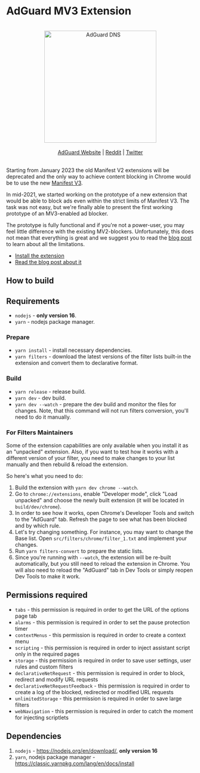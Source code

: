 # AdGuard MV3 Extension

<br/>
<div align="center">
    <img alt="AdGuard DNS" src="https://cdn.adtidy.org/website/images/adguard_main_logo.png" width="300px"/>
</div>
<br/>
<div align="center">
    <a href="https://adguard.com/">AdGuard Website</a> |
    <a href="https://reddit.com/r/Adguard">Reddit</a> |
    <a href="https://twitter.com/AdGuard">Twitter</a>
</div>
<br/>

Starting from January 2023 the old Manifest V2 extensions will be deprecated
and the only way to achieve content blocking in Chrome would be to use the new
[Manifest V3][v3timeline].

In mid-2021, we started working on the prototype of a new extension that would
be able to block ads even within the strict limits of Manifest V3. The task was
not easy, but we're finally able to present the first working prototype of an
MV3-enabled ad blocker.

The prototype is fully functional and if you're not a power-user, you may feel
little difference with the existing MV2-blockers. Unfortunately, this does not
mean that everything is great and we suggest you to read the [blog post][blog]
to learn about all the limitations.

* [Install the extension][install]
* [Read the blog post about it][blog]

[v3timeline]: https://developer.chrome.com/blog/mv2-transition/
[install]: https://agrd.io/adguard_mv3
[blog]: https://agrd.io/blogpost_mv3

## How to build

## Requirements

* `nodejs` - **only version 16**.
* `yarn` - nodejs package manager.

### Prepare

* `yarn install` - install necessary dependencies.
* `yarn filters` - download the latest versions of the filter lists built-in the
  extension and convert them to declarative format.

### Build

* `yarn release` - release build.
* `yarn dev` - dev build.
* `yarn dev --watch` - prepare the dev build and monitor the files for changes.
  Note, that this command will not run filters conversion, you'll need to do it
  manually.

### For Filters Maintainers

Some of the extension capabilities are only available when you install it as an
"unpacked" extension. Also, if you want to test how it works with a different
version of your filter, you need to make changes to your list manually and then
rebuild & reload the extension.

So here's what you need to do:
1. Build the extension with `yarn dev chrome --watch`.
2. Go to `chrome://extensions`, enable "Developer mode", click "Load unpacked"
   and choose the newly built extension (it will be located in
   `build/dev/chrome`).
3. In order to see how it works, open Chrome's Developer Tools and switch to the
   "AdGuard" tab. Refresh the page to see what has been blocked and by which
   rule.
4. Let's try changing something. For instance, you may want to change the Base
   list. Open `src/filters/chrome/filter_1.txt` and implement your changes.
5. Run `yarn filters-convert` to prepare the static lists.
6. Since you're running with `--watch`, the extension will be re-built
   automatically, but you still need to reload the extension in Chrome. You will
   also need to reload the "AdGuard" tab in Dev Tools or simply reopen Dev Tools
   to make it work.

## Permissions required
- `tabs`                          - this permission is required in order to get the URL of the options page tab
- `alarms`                        - this permission is required in order to set the pause protection timer
- `contextMenus`                  - this permission is required in order to create a context menu
- `scripting`                     - this permission is required in order to inject assistant script only in the required pages
- `storage`                       - this permission is required in order to save user settings, user rules and custom filters
- `declarativeNetRequest`         - this permission is required in order to block, redirect and modify URL requests
- `declarativeNetRequestFeedback` - this permission is required in order to create a log of the blocked, redirected or modified URL requests
- `unlimitedStorage`              - this permission is required in order to save large filters
- `webNavigation`                 - this permission is required in order to catch the moment for injecting scriptlets

## Dependencies
1. `nodejs` - https://nodejs.org/en/download/, **only version 16**
2. `yarn`, nodejs package manager - https://classic.yarnpkg.com/lang/en/docs/install
